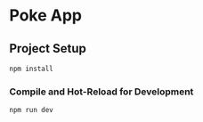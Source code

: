 # Poke App


## Project Setup

```sh
npm install
```

### Compile and Hot-Reload for Development

```sh
npm run dev
```

